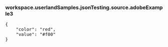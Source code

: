 ### workspace.userlandSamples.jsonTesting.source.adobeExample3
<pre>{	"color": "red",	"value": "#f00"}
</pre>
